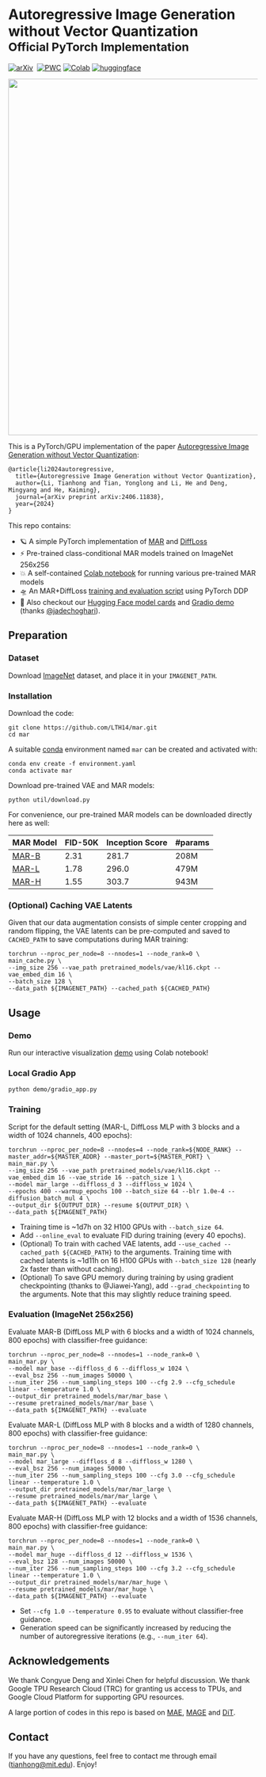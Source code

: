 # Autoregressive Image Generation without Vector Quantization <br><sub>Official PyTorch Implementation</sub>

[![arXiv](https://img.shields.io/badge/arXiv%20paper-2406.11838-b31b1b.svg)](https://arxiv.org/abs/2406.11838)&nbsp;
[![PWC](https://img.shields.io/endpoint.svg?url=https://paperswithcode.com/badge/autoregressive-image-generation-without/image-generation-on-imagenet-256x256)](https://paperswithcode.com/sota/image-generation-on-imagenet-256x256?p=autoregressive-image-generation-without)
[![Colab](https://colab.research.google.com/assets/colab-badge.svg)](http://colab.research.google.com/github/LTH14/mar/blob/main/demo/run_mar.ipynb)
[![huggingface](https://img.shields.io/badge/%F0%9F%A4%97%20HuggingFace-mar-yellow)](https://huggingface.co/jadechoghari/mar)&nbsp;

<p align="center">
  <img src="demo/visual.png" width="720">
</p>

This is a PyTorch/GPU implementation of the paper [Autoregressive Image Generation without Vector Quantization](https://arxiv.org/abs/2406.11838):

```
@article{li2024autoregressive,
  title={Autoregressive Image Generation without Vector Quantization},
  author={Li, Tianhong and Tian, Yonglong and Li, He and Deng, Mingyang and He, Kaiming},
  journal={arXiv preprint arXiv:2406.11838},
  year={2024}
}
```

This repo contains:

* 🪐 A simple PyTorch implementation of [MAR](models/mar.py) and [DiffLoss](models/diffloss.py)
* ⚡️ Pre-trained class-conditional MAR models trained on ImageNet 256x256
* 💥 A self-contained [Colab notebook](http://colab.research.google.com/github/LTH14/mar/blob/main/demo/run_mar.ipynb) for running various pre-trained MAR models
* 🛸 An MAR+DiffLoss [training and evaluation script](main_mar.py) using PyTorch DDP
* 🎉 Also checkout our [Hugging Face model cards](https://huggingface.co/jadechoghari/mar) and [Gradio demo](https://huggingface.co/spaces/jadechoghari/mar) (thanks [@jadechoghari](https://github.com/jadechoghari)).

## Preparation

### Dataset
Download [ImageNet](http://image-net.org/download) dataset, and place it in your `IMAGENET_PATH`.

### Installation

Download the code:
```
git clone https://github.com/LTH14/mar.git
cd mar
```

A suitable [conda](https://conda.io/) environment named `mar` can be created and activated with:

```
conda env create -f environment.yaml
conda activate mar
```

Download pre-trained VAE and MAR models:

```
python util/download.py
```

For convenience, our pre-trained MAR models can be downloaded directly here as well:

| MAR Model                                                              | FID-50K | Inception Score | #params | 
|------------------------------------------------------------------------|---------|-----------------|---------|
| [MAR-B](https://www.dropbox.com/scl/fi/f6dpuyjb7fudzxcyhvrhk/checkpoint-last.pth?rlkey=a6i4bo71vhfo4anp33n9ukujb&dl=0) | 2.31    | 281.7           | 208M    |
| [MAR-L](https://www.dropbox.com/scl/fi/pxacc5b2mrt3ifw4cah6k/checkpoint-last.pth?rlkey=m48ovo6g7ivcbosrbdaz0ehqt&dl=0) | 1.78    | 296.0           | 479M    |
| [MAR-H](https://www.dropbox.com/scl/fi/1qmfx6fpy3k7j9vcjjs3s/checkpoint-last.pth?rlkey=4lae281yzxb406atp32vzc83o&dl=0) | 1.55    | 303.7           | 943M    |

### (Optional) Caching VAE Latents

Given that our data augmentation consists of simple center cropping and random flipping, 
the VAE latents can be pre-computed and saved to `CACHED_PATH` to save computations during MAR training:

```
torchrun --nproc_per_node=8 --nnodes=1 --node_rank=0 \
main_cache.py \
--img_size 256 --vae_path pretrained_models/vae/kl16.ckpt --vae_embed_dim 16 \
--batch_size 128 \
--data_path ${IMAGENET_PATH} --cached_path ${CACHED_PATH}
```

## Usage

### Demo
Run our interactive visualization [demo](http://colab.research.google.com/github/LTH14/mar/blob/main/demo/run_mar.ipynb) using Colab notebook!

### Local Gradio App

```
python demo/gradio_app.py 
```



### Training
Script for the default setting (MAR-L, DiffLoss MLP with 3 blocks and a width of 1024 channels, 400 epochs):
```
torchrun --nproc_per_node=8 --nnodes=4 --node_rank=${NODE_RANK} --master_addr=${MASTER_ADDR} --master_port=${MASTER_PORT} \
main_mar.py \
--img_size 256 --vae_path pretrained_models/vae/kl16.ckpt --vae_embed_dim 16 --vae_stride 16 --patch_size 1 \
--model mar_large --diffloss_d 3 --diffloss_w 1024 \
--epochs 400 --warmup_epochs 100 --batch_size 64 --blr 1.0e-4 --diffusion_batch_mul 4 \
--output_dir ${OUTPUT_DIR} --resume ${OUTPUT_DIR} \
--data_path ${IMAGENET_PATH}
```
- Training time is ~1d7h on 32 H100 GPUs with `--batch_size 64`.
- Add `--online_eval` to evaluate FID during training (every 40 epochs).
- (Optional) To train with cached VAE latents, add `--use_cached --cached_path ${CACHED_PATH}` to the arguments. 
Training time with cached latents is ~1d11h on 16 H100 GPUs with `--batch_size 128` (nearly 2x faster than without caching).
- (Optional) To save GPU memory during training by using gradient checkpointing (thanks to @Jiawei-Yang), add `--grad_checkpointing` to the arguments. 
Note that this may slightly reduce training speed.

### Evaluation (ImageNet 256x256)

Evaluate MAR-B (DiffLoss MLP with 6 blocks and a width of 1024 channels, 800 epochs) with classifier-free guidance:
```
torchrun --nproc_per_node=8 --nnodes=1 --node_rank=0 \
main_mar.py \
--model mar_base --diffloss_d 6 --diffloss_w 1024 \
--eval_bsz 256 --num_images 50000 \
--num_iter 256 --num_sampling_steps 100 --cfg 2.9 --cfg_schedule linear --temperature 1.0 \
--output_dir pretrained_models/mar/mar_base \
--resume pretrained_models/mar/mar_base \
--data_path ${IMAGENET_PATH} --evaluate
```

Evaluate MAR-L (DiffLoss MLP with 8 blocks and a width of 1280 channels, 800 epochs) with classifier-free guidance:
```
torchrun --nproc_per_node=8 --nnodes=1 --node_rank=0 \
main_mar.py \
--model mar_large --diffloss_d 8 --diffloss_w 1280 \
--eval_bsz 256 --num_images 50000 \
--num_iter 256 --num_sampling_steps 100 --cfg 3.0 --cfg_schedule linear --temperature 1.0 \
--output_dir pretrained_models/mar/mar_large \
--resume pretrained_models/mar/mar_large \
--data_path ${IMAGENET_PATH} --evaluate
```

Evaluate MAR-H (DiffLoss MLP with 12 blocks and a width of 1536 channels, 800 epochs) with classifier-free guidance:
```
torchrun --nproc_per_node=8 --nnodes=1 --node_rank=0 \
main_mar.py \
--model mar_huge --diffloss_d 12 --diffloss_w 1536 \
--eval_bsz 128 --num_images 50000 \
--num_iter 256 --num_sampling_steps 100 --cfg 3.2 --cfg_schedule linear --temperature 1.0 \
--output_dir pretrained_models/mar/mar_huge \
--resume pretrained_models/mar/mar_huge \
--data_path ${IMAGENET_PATH} --evaluate
```

- Set `--cfg 1.0 --temperature 0.95` to evaluate without classifier-free guidance.
- Generation speed can be significantly increased by reducing the number of autoregressive iterations (e.g., `--num_iter 64`).

## Acknowledgements
We thank Congyue Deng and Xinlei Chen for helpful discussion. We thank
Google TPU Research Cloud (TRC) for granting us access to TPUs, and Google Cloud Platform for
supporting GPU resources.

A large portion of codes in this repo is based on [MAE](https://github.com/facebookresearch/mae), [MAGE](https://github.com/LTH14/mage) and [DiT](https://github.com/facebookresearch/DiT).

## Contact

If you have any questions, feel free to contact me through email (tianhong@mit.edu). Enjoy!